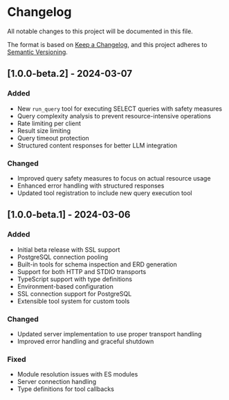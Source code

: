 # Changelog

All notable changes to this project will be documented in this file.

The format is based on [Keep a Changelog](https://keepachangelog.com/en/1.0.0/),
and this project adheres to [Semantic Versioning](https://semver.org/spec/v2.0.0.html).

## [1.0.0-beta.2] - 2024-03-07

### Added
- New `run_query` tool for executing SELECT queries with safety measures
- Query complexity analysis to prevent resource-intensive operations
- Rate limiting per client
- Result size limiting
- Query timeout protection
- Structured content responses for better LLM integration

### Changed
- Improved query safety measures to focus on actual resource usage
- Enhanced error handling with structured responses
- Updated tool registration to include new query execution tool

## [1.0.0-beta.1] - 2024-03-06

### Added
- Initial beta release with SSL support
- PostgreSQL connection pooling
- Built-in tools for schema inspection and ERD generation
- Support for both HTTP and STDIO transports
- TypeScript support with type definitions
- Environment-based configuration
- SSL connection support for PostgreSQL
- Extensible tool system for custom tools

### Changed
- Updated server implementation to use proper transport handling
- Improved error handling and graceful shutdown

### Fixed
- Module resolution issues with ES modules
- Server connection handling
- Type definitions for tool callbacks 